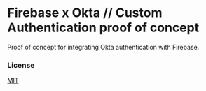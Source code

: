 # Firebase x Okta // Custom Authentication proof of concept

Proof of concept for integrating Okta authentication with Firebase.

### License

[MIT](LICENSE)
